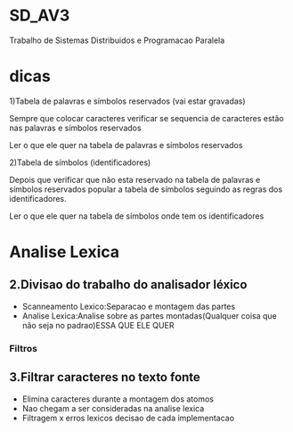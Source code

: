# SD_AV3
Trabalho de Sistemas Distribuidos e Programacao Paralela

# dicas
1)Tabela de palavras e símbolos reservados (vai estar gravadas)

Sempre que colocar caracteres verificar se sequencia de caracteres estão nas palavras e símbolos reservados

Ler o que ele quer na tabela de palavras e símbolos reservados

2)Tabela de símbolos (identificadores)

Depois que verificar que não esta reservado na tabela de palavras e símbolos reservados popular a tabela de símbolos seguindo as regras dos identificadores.

Ler o que ele quer na tabela de símbolos onde tem os identificadores


# Analise Lexica

## 2.Divisao do trabalho do analisador léxico
- Scanneamento Lexico:Separacao e montagem das partes
- Analise Lexica:Analise sobre as partes montadas(Qualquer coisa que não seja no padrao)ESSA QUE ELE QUER
### Filtros
## 3.Filtrar caracteres no texto fonte
- Elimina caracteres durante a montagem dos atomos
- Nao chegam a ser consideradas na analise lexica
- Filtragem x erros lexicos decisao de cada implementacao
